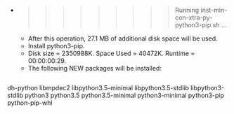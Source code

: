 * >>>>>>>>> Running inst-min-con-xtra-py-python3-pip.sh ...
  * After this operation, 27.1 MB of additional disk space will be used.
  * Install python3-pip.
  * Disk size = 2350988K. Space Used = 40472K. Runtime = 00:00:00:29.
  * The following NEW packages will be installed:
  ```bash
dh-python libmpdec2 libpython3.5-minimal libpython3.5-stdlib libpython3-stdlib
python3 python3.5 python3.5-minimal python3-minimal python3-pip
python-pip-whl
  ```
